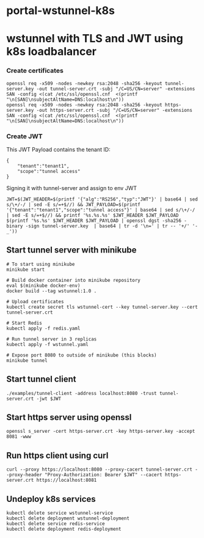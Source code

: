 # portal-wstunnel-k8s

# wstunnel with TLS and JWT using k8s loadbalancer


### Create certificates

```
openssl req -x509 -nodes -newkey rsa:2048 -sha256 -keyout tunnel-server.key -out tunnel-server.crt -subj "/C=US/CN=server" -extensions SAN -config <(cat /etc/ssl/openssl.cnf  <(printf "\n[SAN]\nsubjectAltName=DNS:localhost\n"))
openssl req -x509 -nodes -newkey rsa:2048 -sha256 -keyout https-server.key -out https-server.crt -subj "/C=US/CN=server" -extensions SAN -config <(cat /etc/ssl/openssl.cnf  <(printf "\n[SAN]\nsubjectAltName=DNS:localhost\n"))
```

### Create JWT

This JWT Payload contains the tenant ID:
```
{
    "tenant":"tenant1",
    "scope":"tunnel access"
}
```

Signing it with tunnel-server and assign to env JWT
```
JWT=$(JWT_HEADER=$(printf '{"alg":"RS256","typ":"JWT"}' | base64 | sed s/\+/-/ | sed -E s/=+$//) && JWT_PAYLOAD=$(printf '{"tenant":"tenant1","scope":"tunnel access"}' | base64 | sed s/\+/-/ | sed -E s/=+$//) && printf '%s.%s.%s' $JWT_HEADER $JWT_PAYLOAD $(printf '%s.%s' $JWT_HEADER $JWT_PAYLOAD | openssl dgst -sha256 -binary -sign tunnel-server.key  | base64 | tr -d '\n=' | tr -- '+/' '-_'))
```

## Start tunnel server with minikube

```
# To start using minikube
minikube start

# Build docker container into minikube repository
eval $(minikube docker-env)
docker build --tag wstunnel:1.0 .

# Upload certificates
kubectl create secret tls wstunnel-cert --key tunnel-server.key --cert tunnel-server.crt

# Start Redis
kubectl apply -f redis.yaml

# Run tunnel server in 3 replicas
kubectl apply -f wstunnel.yaml

# Expose port 8080 to outside of minikube (this blocks)
minikube tunnel
```

## Start tunnel client

```
./examples/tunnel-client -address localhost:8080 -trust tunnel-server.crt -jwt $JWT
```

## Start https server using openssl

```
openssl s_server -cert https-server.crt -key https-server.key -accept 8081 -www
```

## Run https client using curl

```
curl --proxy https://localhost:8080 --proxy-cacert tunnel-server.crt --proxy-header "Proxy-Authorization: Bearer $JWT" --cacert https-server.crt https://localhost:8081
```

## Undeploy k8s services

```
kubectl delete service wstunnel-service
kubectl delete deployment wstunnel-deployment
kubectl delete service redis-service
kubectl delete deployment redis-deployment
```
